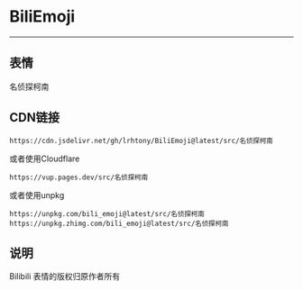 # BiliEmoji
---
## 表情
名侦探柯南
## CDN链接
```
https://cdn.jsdelivr.net/gh/lrhtony/BiliEmoji@latest/src/名侦探柯南
```
或者使用Cloudflare
```
https://vup.pages.dev/src/名侦探柯南
```
或者使用unpkg
```
https://unpkg.com/bili_emoji@latest/src/名侦探柯南
https://unpkg.zhimg.com/bili_emoji@latest/src/名侦探柯南
```
## 说明
Bilibili 表情的版权归原作者所有
